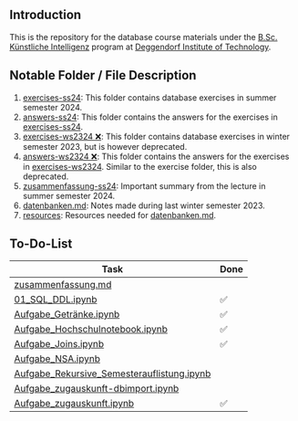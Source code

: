 ## Introduction

This is the repository for the database course materials under the [B.Sc. Künstliche Intelligenz](https://www.th-deg.de/ki-b) program at [Deggendorf Institute of Technology](https://www.th-deg.de/).

## Notable Folder / File Description

1. [exercises-ss24](./exercises-ss24/): This folder contains database exercises in summer semester 2024.
1. [answers-ss24](./answers-ss24/): This folder contains the answers for the exercises in [exercises-ss24](./exercises-ss24/).
1. [exercises-ws2324 ❌](./exercises-ws2324/): This folder contains database exercises in winter semester 2023, but is however deprecated.
1. [answers-ws2324 ❌](./answers-ws2324/): This folder contains the answers for the exercises in [exercises-ws2324](./exercises-ws2324/). Similar to the exercise folder, this is also deprecated.
1. [zusammenfassung-ss24](./zusammenfassung-ss24/): Important summary from the lecture in summer semester 2024.
1. [datenbanken.md](datenbanken.md): Notes made during last winter semester 2023.
1. [resources](./resources/): Resources needed for [datenbanken.md](datenbanken.md).

## To-Do-List

| Task                                                                                                      | Done |
| --------------------------------------------------------------------------------------------------------- | ---- |
| [zusammenfassung.md](./zusammenfassung-ss24/zusammenfassung.md)                                           |      |
| [01_SQL_DDL.ipynb](./exercises-ss24/01_SQL_DDL.ipynb)                                                     | ✅   |
| [Aufgabe_Getränke.ipynb](./exercises-ss24/Aufgabe_Getränke.ipynb)                                         | ✅   |
| [Aufgabe_Hochschulnotebook.ipynb](./zusammenfassung-ss24/Aufgabe_Hochschulnotebook.ipynb)                 | ✅   |
| [Aufgabe_Joins.ipynb](./exercises-ss24/Aufgabe_Joins.ipynb)                                               | ✅   |
| [Aufgabe_NSA.ipynb](./exercises-ss24/Aufgabe_NSA.ipynb)                                                   |      |
| [Aufgabe_Rekursive_Semesterauflistung.ipynb](./exercises-ss24/Aufgabe_Rekursive_Semesterauflistung.ipynb) |      |
| [Aufgabe_zugauskunft-dbimport.ipynb](./exercises-ss24/Aufgabe_zugauskunft-dbimport.ipynb)                 |      |
| [Aufgabe_zugauskunft.ipynb](./exercises-ss24/Aufgabe_zugauskunft.ipynb)                                   | ✅   |
